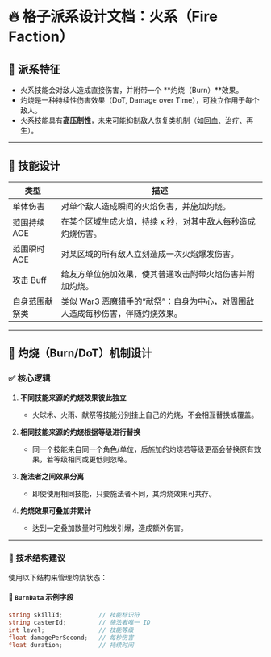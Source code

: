 # 🔥 格子派系设计文档：火系（Fire Faction）

## 📌 派系特征
- 火系技能会对敌人造成直接伤害，并附带一个 **灼烧（Burn）**效果。
- 灼烧是一种持续性伤害效果（DoT, Damage over Time），可独立作用于每个敌人。
- 火系技能具有**高压制性**，未来可能抑制敌人恢复类机制（如回血、治疗、再生）。

---

## 🎯 技能设计

| 类型             | 描述                                                                 |
|------------------|----------------------------------------------------------------------|
| 单体伤害         | 对单个敌人造成瞬间的火焰伤害，并施加灼烧。                                |
| 范围持续 AOE     | 在某个区域生成火焰，持续 x 秒，对其中敌人每秒造成灼烧伤害。                   |
| 范围瞬时 AOE     | 对某区域的所有敌人立刻造成一次火焰爆发伤害。                                 |
| 攻击 Buff        | 给友方单位施加效果，使其普通攻击附带火焰伤害并附加灼烧。                      |
| 自身范围献祭类    | 类似 War3 恶魔猎手的“献祭”：自身为中心，对周围敌人造成每秒伤害，伴随灼烧效果。       |

---

## 🧠 灼烧（Burn/DoT）机制设计

### ✅ 核心逻辑

1. **不同技能来源的灼烧效果彼此独立**  
   - 火球术、火雨、献祭等技能分别挂上自己的灼烧，不会相互替换或覆盖。

2. **相同技能来源的灼烧根据等级进行替换**  
   - 同一个技能来自同一个角色/单位，后施加的灼烧若等级更高会替换原有效果，若等级相同或更低则忽略。

3. **施法者之间效果分离**  
   - 即使使用相同技能，只要施法者不同，其灼烧效果可共存。

4. **灼烧效果可叠加并累计**  
   - 达到一定叠加数量时可触发引爆，造成额外伤害。

---

### 🧱 技术结构建议

使用以下结构来管理灼烧状态：

#### 🔹 `BurnData` 示例字段

```csharp
string skillId;          // 技能标识符
string casterId;         // 施法者唯一 ID
int level;               // 技能等级
float damagePerSecond;   // 每秒伤害
float duration;          // 持续时间
```